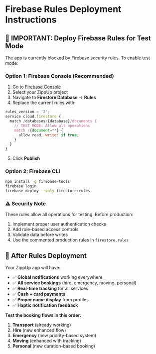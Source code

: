 # Firebase Rules Deployment Instructions

## 🚨 **IMPORTANT: Deploy Firebase Rules for Test Mode**

The app is currently blocked by Firebase security rules. To enable test mode:

### **Option 1: Firebase Console (Recommended)**
1. Go to [Firebase Console](https://console.firebase.google.com)
2. Select your ZippUp project
3. Navigate to **Firestore Database** → **Rules**
4. Replace the current rules with:

```javascript
rules_version = '2';
service cloud.firestore {
  match /databases/{database}/documents {
    // TEST MODE: Allow all operations
    match /{document=**} {
      allow read, write: if true;
    }
  }
}
```

5. Click **Publish**

### **Option 2: Firebase CLI**
```bash
npm install -g firebase-tools
firebase login
firebase deploy --only firestore:rules
```

### **⚠️ Security Note**
These rules allow all operations for testing. Before production:
1. Implement proper user authentication checks
2. Add role-based access controls
3. Validate data before writes
4. Use the commented production rules in `firestore.rules`

## 🎯 **After Rules Deployment**

Your ZippUp app will have:
- ✅ **Global notifications** working everywhere
- ✅ **All service bookings** (hire, emergency, moving, personal)
- ✅ **Real-time tracking** for all services
- ✅ **Cash + card payments** 
- ✅ **Proper name display** from profiles
- ✅ **Haptic notification feedback**

**Test the booking flows in this order:**
1. **Transport** (already working)
2. **Hire** (new enhanced flow)
3. **Emergency** (new priority-based system)
4. **Moving** (enhanced with tracking)
5. **Personal** (new duration-based booking)